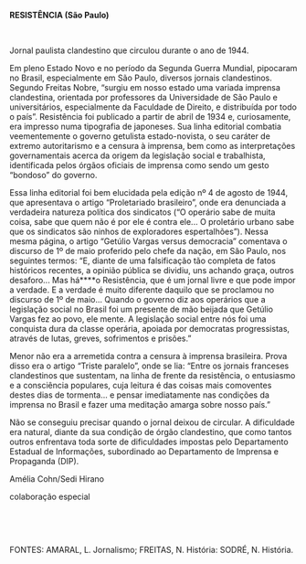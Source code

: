 **RESISTÊNCIA (São Paulo)**

 

Jornal paulista clandestino que circulou durante o ano de 1944.

Em pleno Estado Novo e no período da Segunda Guerra Mundial, pipocaram
no Brasil, especialmente em São Paulo, diversos jornais clandestinos.
Segundo Freitas Nobre, “surgiu em nosso estado uma variada imprensa
clandestina, orientada por professores da Universidade de São Paulo e
universitários, especialmente da Faculdade de Direito, e distribuída por
todo o país”. Resistência foi publicado a partir de abril de 1934 e,
curiosamente, era impresso numa tipografia de japoneses. Sua linha
editorial combatia veementemente o governo getulista estado-novista, o
seu caráter de extremo autoritarismo e a censura à imprensa, bem como as
interpretações governamentais acerca da origem da legislação social e
trabalhista, identificada pelos órgãos oficiais de imprensa como sendo
um gesto “bondoso” do governo.

Essa linha editorial foi bem elucidada pela edição nº 4 de agosto de
1944, que apresentava o artigo “Proletariado brasileiro”, onde era
denunciada a verdadeira natureza política dos sindicatos (“O operário
sabe de muita coisa, sabe que quem não é por ele é contra ele... O
proletário urbano sabe que os sindicatos são ninhos de exploradores
espertalhões”). Nessa mesma página, o artigo “Getúlio Vargas versus
democracia” comentava o discurso de 1º de maio proferido pelo chefe da
nação, em São Paulo, nos seguintes termos: “E, diante de uma
falsificação tão completa de fatos históricos recentes, a opinião
pública se dividiu, uns achando graça, outros desaforo... Mas há****o
Resistência, que é um jornal livre e que pode impor a verdade. E a
verdade é muito diferente daquilo que se proclamou no discurso de 1º de
maio... Quando o governo diz aos operários que a legislação social no
Brasil foi um presente de mão beijada que Getúlio Vargas fez ao povo,
ele mente. A legislação social entre nós foi uma conquista dura da
classe operária, apoiada por democratas progressistas, através de lutas,
greves, sofrimentos e prisões.”

Menor não era a arremetida contra a censura à imprensa brasileira. Prova
disso era o artigo “Triste paralelo”, onde se lia: “Entre os jornais
franceses clandestinos que sustentam, na linha de frente da resistência,
o entusiasmo e a consciência populares, cuja leitura é das coisas mais
comoventes destes dias de tormenta... e pensar imediatamente nas
condições da imprensa no Brasil e fazer uma meditação amarga sobre nosso
país.”

Não se conseguiu precisar quando o jornal deixou de circular. A
dificuldade era natural, diante da sua condição de órgão clandestino,
que como tantos outros enfrentava toda sorte de dificuldades impostas
pelo Departamento Estadual de Informações, subordinado ao Departamento
de Imprensa e Propaganda (DIP).

Amélia Cohn/Sedi Hirano

colaboração especial

 

 

FONTES: AMARAL, L. Jornalismo; FREITAS, N. História: SODRÉ, N. História.

 

